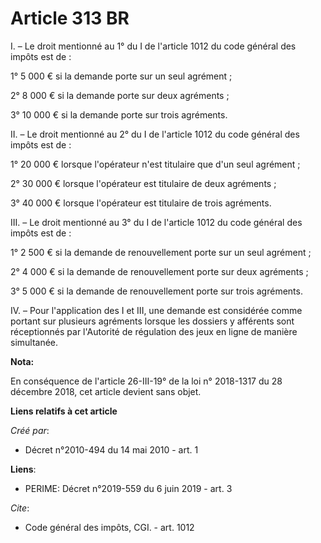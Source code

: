 # Article 313 BR

I. – Le droit mentionné au 1° du I de l'article 1012 du code général des impôts est de :

1° 5 000 € si la demande porte sur un seul agrément ;

2° 8 000 € si la demande porte sur deux agréments ;

3° 10 000 € si la demande porte sur trois agréments.

II. – Le droit mentionné au 2° du I de l'article 1012 du code général des impôts est de :

1° 20 000 € lorsque l'opérateur n'est titulaire que d'un seul agrément ;

2° 30 000 € lorsque l'opérateur est titulaire de deux agréments ;

3° 40 000 € lorsque l'opérateur est titulaire de trois agréments.

III. – Le droit mentionné au 3° du I de l'article 1012 du code général des impôts est de :

1° 2 500 € si la demande de renouvellement porte sur un seul agrément ;

2° 4 000 € si la demande de renouvellement porte sur deux agréments ;

3° 5 000 € si la demande de renouvellement porte sur trois agréments.

IV. – Pour l'application des I et III, une demande est considérée comme portant sur plusieurs agréments lorsque les dossiers
y afférents sont réceptionnés par l'Autorité de régulation des jeux en ligne de manière simultanée.

**Nota:**

En conséquence de l'article 26-III-19° de la loi n° 2018-1317 du 28 décembre 2018, cet article devient sans objet.

**Liens relatifs à cet article**

_Créé par_:

  - Décret n°2010-494 du 14 mai 2010 - art. 1

**Liens**:

  - PERIME: Décret n°2019-559 du 6 juin 2019 - art. 3

_Cite_:

  - Code général des impôts, CGI. - art. 1012
